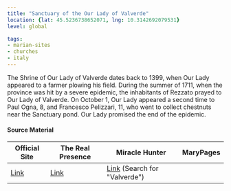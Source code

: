 ```yaml
---
title: "Sanctuary of the Our Lady of Valverde"
location: {lat: 45.5236738652071, lng: 10.3142692079531}
level: global

tags:
- marian-sites
- churches
- italy
---
```


The Shrine of Our Lady of Valverde dates back to 1399, when Our Lady appeared to a farmer plowing his field.  During the summer of 1711, when the province was hit by a severe epidemic, the inhabitants of Rezzato prayed to Our Lady of Valverde.  On October 1, Our Lady appeared a second time to Paul Ogna, 8, and Francesco Pelizzari, 11, who went to collect chestnuts near the Sanctuary pond.  Our Lady promised the end of the epidemic.

#### Source Material

| Official Site | The Real Presence | Miracle Hunter | MaryPages |
| --- | --- | --- | --- |
| [Link](https://www.uprezzatovirle.it/santuario-valverde) | [Link](http://www.therealpresence.org/eucharst/misc/BVM/13_VALVERDE_60x96.pdf) | [Link](https://www.miraclehunter.com/marian_apparitions/approved_apparitions/apparitions_1700-1799.html) (Search for "Valverde") | |


